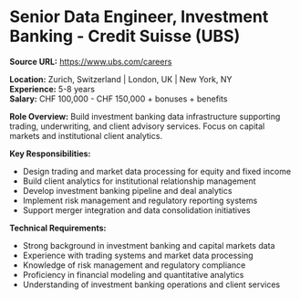 # Senior Data Engineer, Investment Banking - Credit Suisse (UBS)

**Source URL:** https://www.ubs.com/careers

**Location:** Zurich, Switzerland | London, UK | New York, NY  
**Experience:** 5-8 years  
**Salary:** CHF 100,000 - CHF 150,000 + bonuses + benefits

**Role Overview:**
Build investment banking data infrastructure supporting trading, underwriting, and client advisory services. Focus on capital markets and institutional client analytics.

**Key Responsibilities:**
- Design trading and market data processing for equity and fixed income
- Build client analytics for institutional relationship management
- Develop investment banking pipeline and deal analytics
- Implement risk management and regulatory reporting systems
- Support merger integration and data consolidation initiatives

**Technical Requirements:**
- Strong background in investment banking and capital markets data
- Experience with trading systems and market data processing
- Knowledge of risk management and regulatory compliance
- Proficiency in financial modeling and quantitative analytics
- Understanding of investment banking operations and client services